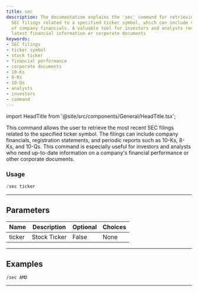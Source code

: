 ```yaml
---
title: sec
description: The documentation explains the 'sec' command for retrieving the latest
  SEC filings related to a specified ticker symbol, which can include various types
  of company financials. A valuable tool for investors and analysts requiring the
  latest financial information or corporate documents
keywords:
- SEC filings
- ticker symbol
- stock ticker
- financial performance
- corporate documents
- 10-Ks
- 8-Ks
- 10-Qs
- analysts
- investors
- command
---
```


import HeadTitle from '@site/src/components/General/HeadTitle.tsx';

<HeadTitle title="duediligence: sec - Telegram Reference | OpenBB Bot Docs" />

This command allows the user to retrieve the most recent SEC filings related to the specified ticker symbol. The filings can include company financials, registration statements, and periodic reports such as 10-Ks, 8-Ks, and 10-Qs. This command is especially useful for investors and analysts who need up-to-date information on a company's financial performance or other corporate documents.

### Usage

```python wordwrap
/sec ticker
```

---

## Parameters

| Name | Description | Optional | Choices |
| ---- | ----------- | -------- | ------- |
| ticker | Stock Ticker | False | None |


---

## Examples

```
/sec AMD
```
---
